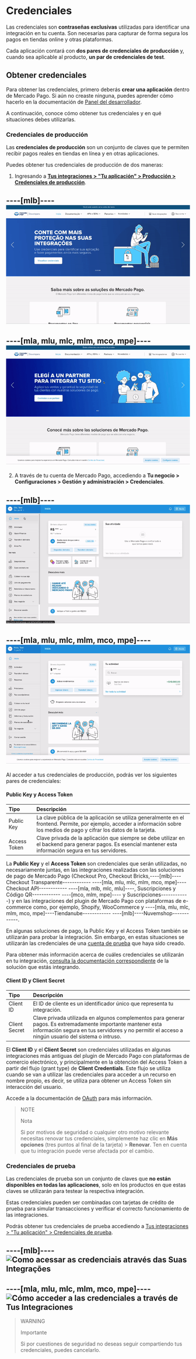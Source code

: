 # Credenciales

Las credenciales son **contraseñas exclusivas** utilizadas para identificar una integración en tu cuenta. Son necesarias para capturar de forma segura los pagos en tiendas online y otras plataformas. 

Cada aplicación contará con **dos pares de credenciales de producción** y, cuando sea aplicable al producto, **un par de credenciales de test**.

## Obtener credenciales

Para obtener las credenciales, primero deberás **crear una aplicación** dentro de Mercado Pago. Si aún no creaste ninguna, puedes aprender cómo hacerlo en la documentación de [Panel del desarrollador](/developers/es/docs/your-integrations/dashboard#bookmark_crear_una_nueva_aplicación).

A continuación, conoce cómo obtener tus credenciales y en qué situaciones debes utilizarlas.

### Credenciales de producción

Las **credenciales de producción** son un conjunto de claves que te permiten recibir pagos reales en tiendas en línea y en otras aplicaciones.

Puedes obtener tus credenciales de producción de dos maneras:

1. Ingresando a [**Tus integraciones > "Tu aplicación" > Producción > Credenciales de producción**](https://www.mercadopago[FAKER][URL][DOMAIN]/developers/panel/app).

----[mlb]----
![Como acessar as credenciais através das Suas Integrações](/images/credentials/credentials-prod-panel-pt.gif)
------------

----[mla, mlu, mlc, mlm, mco, mpe]----
![Cómo acceder a las credenciales a través de Tus Integraciones](/images/credentials/credentials-prod-panel-es.gif)
------------

2. A través de tu cuenta de Mercado Pago, accediendo a **Tu negocio > Configuraciones > Gestión y administración > Credenciales**.

----[mlb]----
![Como acessar as credenciais através do Mercado Pago](/images/credentials/credentials-prod-mp-pt.gif)
------------

----[mla, mlu, mlc, mlm, mco, mpe]----
![Cómo acceder a las credenciales a través de Mercado Pago](/images/credentials/credentials-prod-mp-es.gif)
------------

Al acceder a tus credenciales de producción, podrás ver los siguientes pares de credenciales:

#### Public Key y Access Token

| Tipo | Descripción |
| :--- | :--- |
| Public Key | La clave pública de la aplicación se utiliza generalmente en el frontend. Permite, por ejemplo, acceder a información sobre los medios de pago y cifrar los datos de la tarjeta. |
| Access Token | Clave privada de la aplicación que siempre se debe utilizar en el backend para generar pagos. Es esencial mantener esta información segura en tus servidores. |

La **Public Key** y el **Access Token** son credenciales que serán utilizadas, no necesariamente juntas, en las integraciones realizadas con las soluciones de pago de Mercado Pago (Checkout Pro, Checkout Bricks,----[mlb]---- Checkout Transparente------------ ----[mla, mlu, mlc, mlm, mco, mpe]----Checkout API------------ ----[mla, mlb, mlc, mlu]----, Suscripciones y Código QR------------ ----[mco, mlm, mpe]---- y Suscripciones------------) y en las integraciones del plugin de Mercado Pago con plataformas de e-commerce como, por ejemplo, Shopify, WooCommerce y ----[mla, mlu, mlc, mlm, mco, mpe]----Tiendanube------------ ----[mlb]----Nuvemshop------------.

En algunas soluciones de pago, la Public Key y el Access Token también se utilizarán para probar la integración. Sin embargo, en estas situaciones se utilizarán las credenciales de una [cuenta de prueba](/developers/es/docs/your-integrations/test/accounts) que haya sido creado.

Para obtener más información acerca de cuáles credenciales se utilizarán en tu integración, [consulta la documentación correspondiente](https://www.mercadopago[FAKER][URL][DOMAIN]/developers/es/docs) de la solución que estás integrando.

#### Client ID y Client Secret

| Tipo | Descripción |
| :--- | :--- |
| Client ID | El ID de cliente es un identificador único que representa tu integración. |
| Client Secret | Clave privada utilizada en algunos complementos para generar pagos. Es extremadamente importante mantener esta información segura en tus servidores y no permitir el acceso a ningún usuario del sistema o intruso. |

El **Client ID** y el **Client Secret** son credenciales utilizadas en algunas integraciones más antiguas del plugin de Mercado Pago con plataformas de comercio electrónico, y principalmente en la obtención del Access Token a partir del flujo (grant type) de **Client Credentials**. Este flujo se utiliza cuando se van a utilizar las credenciales para acceder a un recurso en nombre propio, es decir, se utiliza para obtener un Access Token sin interacción del usuario.

Accede a la documentación de [OAuth](/developers/es/docs/security/oauth/introduction) para más información.

> NOTE
>
> Nota
>
> Si por motivos de seguridad o cualquier otro motivo relevante necesitas renovar tus credenciales, simplemente haz clic en **Más opciones** (tres puntos al final de la tarjeta) > **Renovar**. Ten en cuenta que tu integración puede verse afectada por el cambio.

### Credenciales de prueba

Las credenciales de prueba son un conjunto de claves que **no están disponibles en todas las aplicaciones**, solo en los productos en que estas claves se utilizarán para testear la respectiva integración.

Estas credenciales pueden ser combinadas con tarjetas de crédito de prueba para simular transacciones y verificar el correcto funcionamiento de las integraciones.

Podrás obtener tus credenciales de prueba accediendo a [Tus integraciones > "Tu aplicación" > Credenciales de prueba](https://www.mercadopago[FAKER][URL][DOMAIN]/developers/panel/app).

----[mlb]----
![Como acessar as credenciais através das Suas Integrações](/images/credentials/credentials-prod-test-pt.gif)
------------

----[mla, mlu, mlc, mlm, mco, mpe]----
![Cómo acceder a las credenciales a través de Tus Integraciones](/images/credentials/credentials-prod-test-es.gif)
------------

> WARNING
>
> Importante
>
> Si por cuestiones de seguridad no deseas seguir compartiendo tus credenciales, puedes cancelarlo.